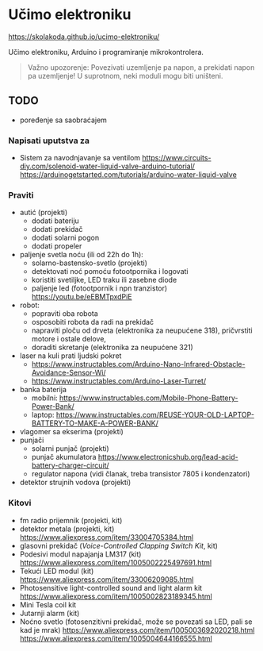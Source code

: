 # Učimo elektroniku

https://skolakoda.github.io/ucimo-elektroniku/

Učimo elektroniku, Arduino i programiranje mikrokontrolera.

> Važno upozorenje: Povezivati uzemljenje pa napon, a prekidati napon pa uzemljenje! U suprotnom, neki moduli mogu biti uništeni.

## TODO

- poređenje sa saobraćajem

### Napisati uputstva za 
- Sistem za navodnjavanje sa ventilom
  https://www.circuits-diy.com/solenoid-water-liquid-valve-arduino-tutorial/
  https://arduinogetstarted.com/tutorials/arduino-water-liquid-valve

### Praviti
- autić (projekti)
  - dodati bateriju
  - dodati prekidač
  - dodati solarni pogon
  - dodati propeler
- paljenje svetla noću (ili od 22h do 1h):
  - solarno-bastensko-svetlo (projekti)
  - detektovati noć pomoću fotootpornika i logovati
  - koristiti svetiljke, LED traku ili zasebne diode 
  - paljenje led (fotootpornik i npn tranzistor) https://youtu.be/eEBMTpxdPiE
- robot:
  - popraviti oba robota
  - osposobiti robota da radi na prekidač
  - napraviti ploču od drveta (elektronika za neupućene 318), pričvrstiti motore i ostale delove, 
  - doraditi skretanje (elektronika za neupućene 321)
- laser na kuli prati ljudski pokret
  - https://www.instructables.com/Arduino-Nano-Infrared-Obstacle-Avoidance-Sensor-Wi/
  - https://www.instructables.com/Arduino-Laser-Turret/
- banka baterija
  - mobilni: https://www.instructables.com/Mobile-Phone-Battery-Power-Bank/
  - laptop: https://www.instructables.com/REUSE-YOUR-OLD-LAPTOP-BATTERY-TO-MAKE-A-POWER-BANK/
- vlagomer sa ekserima (projekti)
- punjači
  - solarni punjač (projekti)
  - punjač akumulatora https://www.electronicshub.org/lead-acid-battery-charger-circuit/
  - regulator napona (vidi članak, treba transistor 7805 i kondenzatori)
- detektor strujnih vodova (projekti)

### Kitovi
- fm radio prijemnik (projekti, kit)
- detektor metala (projekti, kit)
  https://www.aliexpress.com/item/33004705384.html
- glasovni prekidač (*Voice-Controlled Clapping Switch Kit*, kit)
- Podesivi modul napajanja LM317 (kit)
  https://www.aliexpress.com/item/1005002225497691.html
- Tekući LED modul (kit)
  https://www.aliexpress.com/item/33006209085.html
- Photosensitive light-controlled sound and light alarm kit 
  https://www.aliexpress.com/item/1005002823189345.html
- Mini Tesla coil kit
- Jutarnji alarm (kit)
- Noćno svetlo (fotosenzitivni prekidač, može se povezati sa LED, pali se kad je mrak)
  https://www.aliexpress.com/item/1005003692020218.html
  https://www.aliexpress.com/item/1005004644166555.html